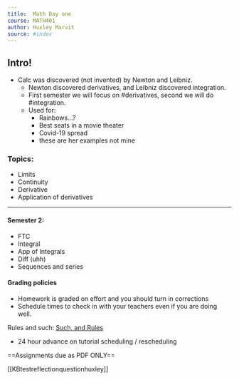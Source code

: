 ```yaml
---
title:  Math Day one 
course: MATH401 
author: Huxley Marvit
source: #index
---
```


## Intro!

- Calc was discovered (not invented) by Newton and Leibniz. 
    - Newton discovered derivatives, and Leibniz discovered integration. 
    - First semester we will focus on #derivatives, second we will do #integration. 
    - Used for:
        - Rainbows...? 
        - Best seats in a movie theater
        - Covid-19 spread 
        - these are her examples not mine

### Topics: 
- Limits
- Continuity 
- Derivative
- Application of derivatives 
--- 
#### Semester 2: 
- FTC 
- Integral 
- App of Integrals 
- Diff (uhh) 
- Sequences and series 
#### Grading policies
- Homework is graded on effort and you should turn in corrections
- Schedule times to check in with your teachers even if you are doing well.


Rules and such: [Such, and Rules](https://stickies.io/boards/5f4032d2c2ff5f619d63b5c7#1)
- 24 hour advance on tutorial scheduling / rescheduling

==Assignments due as PDF ONLY==


[[KBtestreflectionquestionhuxley]]











